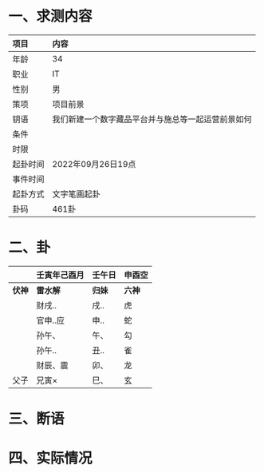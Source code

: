 # 一、求测内容
|项目|内容|
|:-|:-|
|年龄|34|
|职业|IT|
|性别|男|
|策项|项目前景|
|钥语|我们新建一个数字藏品平台并与施总等一起运营前景如何|
|条件||
|时限||
|起卦时间|2022年09月26日19点|
|事件时间||
|起卦方式|文字笔画起卦|
|卦码|461卦|

# 二、卦
||壬寅年己酉月|壬午日|申酉空|
|:-|:-|:-|:-|
|**伏神**|**雷水解**|**归妹**|**六神**|
||财戌..|戌..|虎|
||官申..应|申..|蛇|
||孙午、|午、|勾|
||孙午..|丑..|雀|
||财辰、震|卯、|龙|
|父子|兄寅×|巳、|玄|


# 三、断语

# 四、实际情况